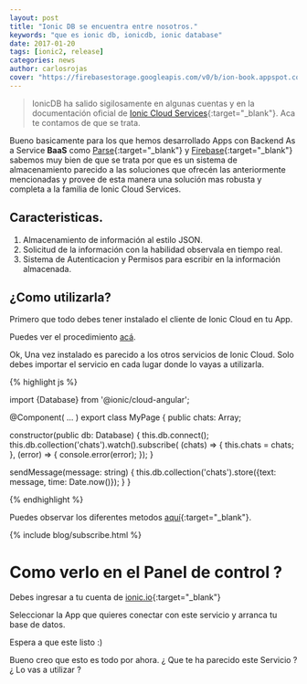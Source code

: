 ```yaml
---
layout: post
title: "Ionic DB se encuentra entre nosotros."
keywords: "que es ionic db, ionicdb, ionic database"
date: 2017-01-20
tags: [ionic2, release]
categories: news
author: carlosrojas
cover: "https://firebasestorage.googleapis.com/v0/b/ion-book.appspot.com/o/posts%2Fionicdb%2Fionicdb.png?alt=media&token=46de90c8-2beb-423e-a212-a94d2247c77c"
---
```

> IonicDB ha salido sigilosamente en algunas cuentas y en la documentación oficial de [Ionic Cloud Services](https://docs.ionic.io/services/database/){:target="_blank"}. Aca te contamos de que se trata.

<amp-img width="1024" height="512" layout="responsive" src="https://firebasestorage.googleapis.com/v0/b/ion-book.appspot.com/o/posts%2Fionicdb%2Fionicdb.png?alt=media&token=46de90c8-2beb-423e-a212-a94d2247c77c"></amp-img> 

Bueno basicamente para los que hemos desarrollado Apps con Backend As a Service **BaaS** como [Parse](https://parse.com/){:target="_blank"} y [Firebase](https://firebase.google.com/){:target="_blank"} sabemos muy bien de que se
trata por que es un sistema de almacenamiento parecido a las soluciones que ofrecén las anteriormente mencionadas y provee de esta manera una solución mas robusta y completa a la familia de Ionic Cloud Services.

## Caracteristicas.

1. Almacenamiento de información al estilo JSON.
2. Solicitud de la información con la habilidad observala en tiempo real.
3. Sistema de Autenticacion y Permisos para escribir en la información almacenada.

## ¿Como utilizarla?

Primero que todo debes tener instalado el cliente de Ionic Cloud en tu App.

Puedes ver el procedimiento [acá](https://docs.ionic.io/setup.html#installation).

Ok, Una vez instalado es parecido a los otros servicios de Ionic Cloud. Solo debes importar el servicio en cada lugar donde lo vayas a utilizarla.

{% highlight js %}

import {Database} from '@ionic/cloud-angular';

@Component( ... )
export class MyPage {
  public chats: Array<string>;
  
  constructor(public db: Database) {
    this.db.connect();
    this.db.collection('chats').watch().subscribe( (chats) => {
      this.chats = chats;
    }, (error) => {
      console.error(error);
    });
  }

  sendMessage(message: string) {
    this.db.collection('chats').store({text: message, time: Date.now()});
  }
}

{% endhighlight %}

Puedes observar los diferentes metodos [aquí](https://docs.ionic.io/services/database/#api-documentation){:target="_blank"}.

{% include blog/subscribe.html %}

# Como verlo en el Panel de control ?

Debes ingresar a tu cuenta de [ionic.io](https://apps.ionic.io/apps){:target="_blank"}

<amp-img width="1024" height="512" layout="responsive" src="https://firebasestorage.googleapis.com/v0/b/ion-book.appspot.com/o/posts%2Fionicdb%2F1.png?alt=media&token=4ed94ae5-c075-413b-b8bb-394dd8c4d56f"></amp-img> 

Seleccionar la App que quieres conectar con este servicio y arranca tu base de datos.

<amp-img width="1024" height="512" layout="responsive" src="https://firebasestorage.googleapis.com/v0/b/ion-book.appspot.com/o/posts%2Fionicdb%2F2.png?alt=media&token=c5940964-dae4-4b31-9c7d-0a0e78dc43e5"></amp-img> 

Espera a que este listo :) 

<amp-img width="1024" height="512" layout="responsive" src="https://firebasestorage.googleapis.com/v0/b/ion-book.appspot.com/o/posts%2Fionicdb%2F3.png?alt=media&token=6dce0fb4-55dc-4f5d-9c66-89e51e60ba0e"></amp-img> 

Bueno creo que esto es todo por ahora. ¿ Que te ha parecido este Servicio ? ¿ Lo vas a utilizar ?


